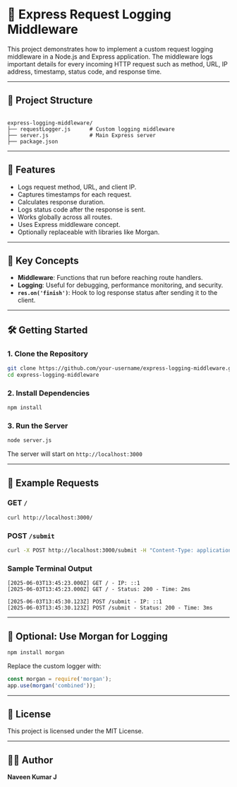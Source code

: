 # 🚀 Express Request Logging Middleware

This project demonstrates how to implement a custom request logging middleware in a Node.js and Express application. The middleware logs important details for every incoming HTTP request such as method, URL, IP address, timestamp, status code, and response time.

---

## 📂 Project Structure

```

express-logging-middleware/
├── requestLogger.js      # Custom logging middleware
├── server.js             # Main Express server
├── package.json

````

---

## 📌 Features

- Logs request method, URL, and client IP.
- Captures timestamps for each request.
- Calculates response duration.
- Logs status code after the response is sent.
- Works globally across all routes.
- Uses Express middleware concept.
- Optionally replaceable with libraries like Morgan.

---

## 🧠 Key Concepts

- **Middleware**: Functions that run before reaching route handlers.
- **Logging**: Useful for debugging, performance monitoring, and security.
- **`res.on('finish')`**: Hook to log response status after sending it to the client.

---

## 🛠️ Getting Started

### 1. Clone the Repository

```bash
git clone https://github.com/your-username/express-logging-middleware.git
cd express-logging-middleware
````

### 2. Install Dependencies

```bash
npm install
```

### 3. Run the Server

```bash
node server.js
```

The server will start on `http://localhost:3000`

---

## 🧪 Example Requests

### GET `/`

```bash
curl http://localhost:3000/
```

### POST `/submit`

```bash
curl -X POST http://localhost:3000/submit -H "Content-Type: application/json" -d '{"name": "John"}'
```

### Sample Terminal Output

```
[2025-06-03T13:45:23.000Z] GET / - IP: ::1
[2025-06-03T13:45:23.000Z] GET / - Status: 200 - Time: 2ms

[2025-06-03T13:45:30.123Z] POST /submit - IP: ::1
[2025-06-03T13:45:30.123Z] POST /submit - Status: 200 - Time: 3ms
```

---

## 🧰 Optional: Use Morgan for Logging

```bash
npm install morgan
```

Replace the custom logger with:

```js
const morgan = require('morgan');
app.use(morgan('combined'));
```

---

## 📄 License

This project is licensed under the MIT License.

---

## 👨‍💻 Author

**Naveen Kumar J**